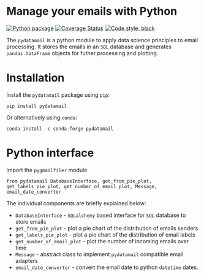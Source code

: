 # Manage your emails with Python 
[![Python package](https://github.com/pyscioffice/pydatamail/actions/workflows/unittest.yml/badge.svg?branch=main)](https://github.com/pyscioffice/pydatamail/actions/workflows/unittest.yml)
[![Coverage Status](https://coveralls.io/repos/github/pyscioffice/pydatamail/badge.svg?branch=main)](https://coveralls.io/github/pyscioffice/pydatamail?branch=main)
[![Code style: black](https://img.shields.io/badge/code%20style-black-000000.svg)](https://github.com/psf/black)

The `pydatamail` is a python module to apply data science principles to email processing. It stores the emails in an 
`SQL` database and generates `pandas.DataFrame` objects for futher processing and plotting.

# Installation 
Install the `pydatamail` package using `pip`:
```
pip install pydatamail
```
Or alternatively using `conda`: 
```
conda install -c conda-forge pydatamail
```

# Python interface 
Import the `pygmailfiler` module 
```
from pydatamail DatabaseInterface, get_from_pie_plot, get_labels_pie_plot, get_number_of_email_plot, Message, email_date_converter
```

The individual components are briefly explained below: 

* `DatabaseInterface` - `SQLalchemy` based interface for `SQL` database to store emails
* `get_from_pie_plot` - plot a pie chart of the distribution of emails senders
* `get_labels_pie_plot` - plot a pie chart of the distribution of email labels
* `get_number_of_email_plot` - plot the number of incoming emails over time
* `Message` - abstract class to implement `pydatamail` compatible email adapters
* `email_date_converter` - convert the email date to python `datetime` dates. 

